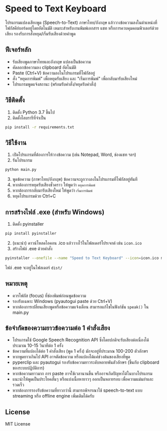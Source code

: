 # Speed to Text Keyboard

โปรแกรมแปลงเสียงพูด (Speech-to-Text) ภาษาไทย/อังกฤษ แล้ววางข้อความลงในตำแหน่งที่โฟกัสคีย์บอร์ดอยู่โดยอัตโนมัติ เหมาะสำหรับงานพิมพ์เอกสาร แชท หรือการควบคุมคอมพิวเตอร์ด้วยเสียง รองรับการสั่งหยุด/เริ่มรับเสียงด้วยคำพูด

## ฟีเจอร์หลัก
- รับเสียงพูดภาษาไทยและอังกฤษ แปลงเป็นข้อความ
- คัดลอกข้อความลง clipboard อัตโนมัติ
- Paste (Ctrl+V) ข้อความลงในโปรแกรมที่โฟกัสอยู่
- สั่ง "หยุดการพิมพ์" เพื่อหยุดรับเสียง และ "เริ่มการพิมพ์" เพื่อกลับมารับเสียงใหม่
- โปรแกรมพูดแจ้งสถานะ (พร้อมรับคำสั่ง/หยุดรับคำสั่ง)

## วิธีติดตั้ง
1. ติดตั้ง Python 3.7 ขึ้นไป
2. ติดตั้งไลบรารีที่จำเป็น

```sh
pip install -r requirements.txt
```

## วิธีใช้งาน
1. เปิดโปรแกรมที่ต้องการให้วางข้อความ (เช่น Notepad, Word, ช่องแชท ฯลฯ)
2. รันโปรแกรม

```sh
python main.py
```

3. พูดข้อความ (ภาษาไทย/อังกฤษ) ข้อความจะถูกวางลงในโปรแกรมที่โฟกัสอยู่ทันที
4. หากต้องการหยุดรับเสียงชั่วคราว ให้พูดว่า `หยุดการพิมพ์`
5. หากต้องการกลับมารับเสียงใหม่ ให้พูดว่า `เริ่มการพิมพ์`
6. หยุดโปรแกรมด้วย Ctrl+C

## การสร้างไฟล์ .exe (สำหรับ Windows)
1. ติดตั้ง pyinstaller

```sh
pip install pyinstaller
```

2. (แนะนำ) ดาวน์โหลดไอคอน .ico แล้ววางไว้ในโฟลเดอร์โปรเจกต์ เช่น `icon.ico`
3. สร้างไฟล์ .exe ด้วยคำสั่ง

```sh
pyinstaller --onefile --name "Speed to Text Keyboard" --icon=icon.ico main_gui.py
```

ไฟล์ .exe จะอยู่ในโฟลเดอร์ `dist/`

## หมายเหตุ
- ควรโฟกัส (focus) ที่ช่องพิมพ์ก่อนพูดข้อความ
- รองรับเฉพาะ Windows (pyautogui paste ด้วย Ctrl+V)
- หากต้องการเปลี่ยนเสียงพูดหรือข้อความแจ้งเตือน สามารถแก้ไขในฟังก์ชัน `speak()` ใน main.py

## ข้อจำกัดของความยาวข้อความต่อ 1 คำสั่งเสียง

- โปรแกรมใช้ Google Speech Recognition API ซึ่งโดยปกติจะรับเสียงต่อเนื่องได้ประมาณ 10-15 วินาทีต่อ 1 ครั้ง
- ข้อความที่แปลงได้ต่อ 1 คำสั่งเสียง (พูด 1 ครั้ง) มักจะอยู่ที่ประมาณ 100-200 ตัวอักษร
- หากพูดยาวเกินไป API อาจตัดข้อความ หรือแปลงได้แค่ช่วงต้นของเสียงที่พูด
- pyperclip และ pyautogui รองรับข้อความยาวระดับหลายพันตัวอักษร (ขึ้นกับ clipboard ของระบบปฏิบัติการ)
- หากข้อความยาวมาก การ paste อาจใช้เวลานานขึ้น หรืออาจเกิดปัญหาได้ในบางโปรแกรม
- แนะนำให้พูดเป็นประโยคสั้นๆ หรือแบ่งเนื้อหายาวๆ ออกเป็นหลายรอบ เพื่อความแม่นยำและรวดเร็ว
- หากต้องการรองรับข้อความที่ยาวกว่านี้ สามารถพิจารณาใช้ speech-to-text แบบ streaming หรือ offline engine เพิ่มเติมได้ครับ

## License
MIT License 
